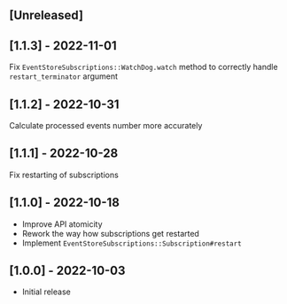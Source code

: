 ## [Unreleased]

## [1.1.3] - 2022-11-01

Fix `EventStoreSubscriptions::WatchDog.watch` method to correctly handle `restart_terminator` argument

## [1.1.2] - 2022-10-31

Calculate processed events number more accurately

## [1.1.1] - 2022-10-28

Fix restarting of subscriptions

## [1.1.0] - 2022-10-18

- Improve API atomicity
- Rework the way how subscriptions get restarted
- Implement `EventStoreSubscriptions::Subscription#restart`

## [1.0.0] - 2022-10-03

- Initial release
